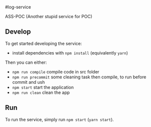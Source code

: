 #log-service

ASS-POC (Another stupid service for POC)
## Develop

To get started developing the service:

- install dependencies with `npm install` (equivalently `yarn`)

Then you can either:

- `npm run compile` compile code in src folder
- `npm run precommit` some cleaning task then compile, to run before commit and ush
- `npm start` start the application
- `npm run clean` clean the app

## Run

To run the service, simply run `npm start` (`yarn start`).
